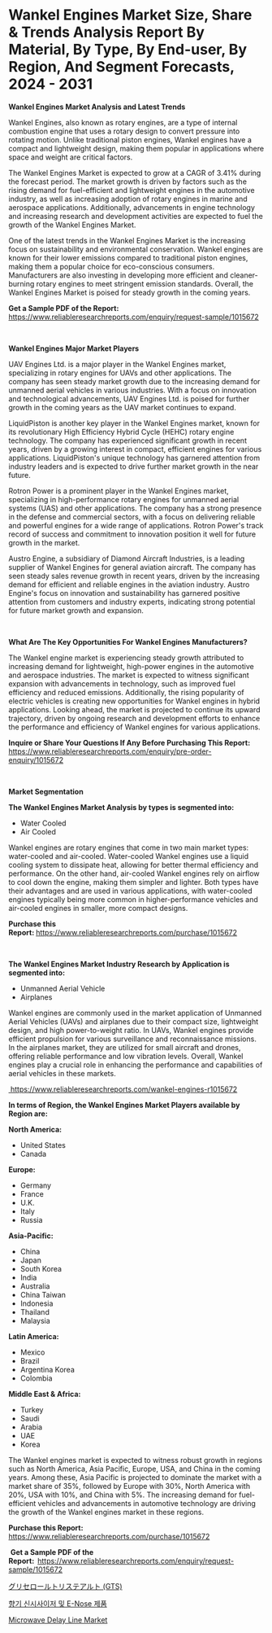 <p><h1>Wankel Engines Market Size, Share & Trends Analysis Report By Material, By Type, By End-user, By Region, And Segment Forecasts, 2024 - 2031</h1></p><p><strong>Wankel Engines Market Analysis and Latest Trends</strong></p>
<p><p>Wankel Engines, also known as rotary engines, are a type of internal combustion engine that uses a rotary design to convert pressure into rotating motion. Unlike traditional piston engines, Wankel engines have a compact and lightweight design, making them popular in applications where space and weight are critical factors.</p><p>The Wankel Engines Market is expected to grow at a CAGR of 3.41% during the forecast period. The market growth is driven by factors such as the rising demand for fuel-efficient and lightweight engines in the automotive industry, as well as increasing adoption of rotary engines in marine and aerospace applications. Additionally, advancements in engine technology and increasing research and development activities are expected to fuel the growth of the Wankel Engines Market.</p><p>One of the latest trends in the Wankel Engines Market is the increasing focus on sustainability and environmental conservation. Wankel engines are known for their lower emissions compared to traditional piston engines, making them a popular choice for eco-conscious consumers. Manufacturers are also investing in developing more efficient and cleaner-burning rotary engines to meet stringent emission standards. Overall, the Wankel Engines Market is poised for steady growth in the coming years.</p></p>
<p><strong>Get a Sample PDF of the Report:&nbsp;</strong> <a href="https://www.reliableresearchreports.com/enquiry/request-sample/1015672">https://www.reliableresearchreports.com/enquiry/request-sample/1015672</a></p>
<p>&nbsp;</p>
<p><strong>Wankel Engines Major Market Players</strong></p>
<p><p>UAV Engines Ltd. is a major player in the Wankel Engines market, specializing in rotary engines for UAVs and other applications. The company has seen steady market growth due to the increasing demand for unmanned aerial vehicles in various industries. With a focus on innovation and technological advancements, UAV Engines Ltd. is poised for further growth in the coming years as the UAV market continues to expand.</p><p>LiquidPiston is another key player in the Wankel Engines market, known for its revolutionary High Efficiency Hybrid Cycle (HEHC) rotary engine technology. The company has experienced significant growth in recent years, driven by a growing interest in compact, efficient engines for various applications. LiquidPiston's unique technology has garnered attention from industry leaders and is expected to drive further market growth in the near future.</p><p>Rotron Power is a prominent player in the Wankel Engines market, specializing in high-performance rotary engines for unmanned aerial systems (UAS) and other applications. The company has a strong presence in the defense and commercial sectors, with a focus on delivering reliable and powerful engines for a wide range of applications. Rotron Power's track record of success and commitment to innovation position it well for future growth in the market.</p><p>Austro Engine, a subsidiary of Diamond Aircraft Industries, is a leading supplier of Wankel Engines for general aviation aircraft. The company has seen steady sales revenue growth in recent years, driven by the increasing demand for efficient and reliable engines in the aviation industry. Austro Engine's focus on innovation and sustainability has garnered positive attention from customers and industry experts, indicating strong potential for future market growth and expansion.</p></p>
<p>&nbsp;</p>
<p><strong>What Are The Key Opportunities For Wankel Engines Manufacturers?</strong></p>
<p><p>The Wankel engine market is experiencing steady growth attributed to increasing demand for lightweight, high-power engines in the automotive and aerospace industries. The market is expected to witness significant expansion with advancements in technology, such as improved fuel efficiency and reduced emissions. Additionally, the rising popularity of electric vehicles is creating new opportunities for Wankel engines in hybrid applications. Looking ahead, the market is projected to continue its upward trajectory, driven by ongoing research and development efforts to enhance the performance and efficiency of Wankel engines for various applications.</p></p>
<p><strong>Inquire or Share Your Questions If Any Before Purchasing This Report:</strong> <a href="https://www.reliableresearchreports.com/enquiry/pre-order-enquiry/1015672">https://www.reliableresearchreports.com/enquiry/pre-order-enquiry/1015672</a></p>
<p>&nbsp;</p>
<p><strong>Market Segmentation</strong></p>
<p><strong>The Wankel Engines Market Analysis by types is segmented into:</strong></p>
<p><ul><li>Water Cooled</li><li>Air Cooled</li></ul></p>
<p><p>Wankel engines are rotary engines that come in two main market types: water-cooled and air-cooled. Water-cooled Wankel engines use a liquid cooling system to dissipate heat, allowing for better thermal efficiency and performance. On the other hand, air-cooled Wankel engines rely on airflow to cool down the engine, making them simpler and lighter. Both types have their advantages and are used in various applications, with water-cooled engines typically being more common in higher-performance vehicles and air-cooled engines in smaller, more compact designs.</p></p>
<p><strong>Purchase this Report:&nbsp;</strong><a href="https://www.reliableresearchreports.com/purchase/1015672">https://www.reliableresearchreports.com/purchase/1015672</a></p>
<p>&nbsp;</p>
<p><strong>The Wankel Engines Market Industry Research by Application is segmented into:</strong></p>
<p><ul><li>Unmanned Aerial Vehicle</li><li>Airplanes</li></ul></p>
<p><p>Wankel engines are commonly used in the market application of Unmanned Aerial Vehicles (UAVs) and airplanes due to their compact size, lightweight design, and high power-to-weight ratio. In UAVs, Wankel engines provide efficient propulsion for various surveillance and reconnaissance missions. In the airplanes market, they are utilized for small aircraft and drones, offering reliable performance and low vibration levels. Overall, Wankel engines play a crucial role in enhancing the performance and capabilities of aerial vehicles in these markets.</p></p>
<p><a href="https://www.reliableresearchreports.com/wankel-engines-r1015672">&nbsp;https://www.reliableresearchreports.com/wankel-engines-r1015672</a></p>
<p><strong>In terms of Region, the Wankel Engines Market Players available by Region are:</strong></p>
<p>
    <p> <strong> North America: </strong>
        <ul>
            <li>United States</li>
            <li>Canada</li>
        </ul>
        </p> 
    <p> <strong> Europe: </strong>
        <ul>
            <li>Germany</li>
            <li>France</li>
            <li>U.K.</li>
            <li>Italy</li>
            <li>Russia</li>
        </ul>
        </p> 
    <p> <strong> Asia-Pacific: </strong>
        <ul>
            <li>China</li>
            <li>Japan</li>
            <li>South Korea</li>
            <li>India</li>
            <li>Australia</li>
            <li>China Taiwan</li>
            <li>Indonesia</li>
            <li>Thailand</li>
            <li>Malaysia</li>
        </ul>
        </p> 
    <p> <strong> Latin America: </strong>
        <ul>
            <li>Mexico</li>
            <li>Brazil</li>
            <li>Argentina Korea</li>
            <li>Colombia</li>
        </ul>
        </p> 
    <p> <strong> Middle East & Africa: </strong>
        <ul>
            <li>Turkey</li>
            <li>Saudi</li>
            <li>Arabia</li>
            <li>UAE</li>
            <li>Korea</li>
        </ul>
    </p>
    </p>
<p><p>The Wankel engines market is expected to witness robust growth in regions such as North America, Asia Pacific, Europe, USA, and China in the coming years. Among these, Asia Pacific is projected to dominate the market with a market share of 35%, followed by Europe with 30%, North America with 20%, USA with 10%, and China with 5%. The increasing demand for fuel-efficient vehicles and advancements in automotive technology are driving the growth of the Wankel engines market in these regions.</p></p>
<p><strong>Purchase this Report: </strong><a href="https://www.reliableresearchreports.com/purchase/1015672">https://www.reliableresearchreports.com/purchase/1015672</a></p>
<p>&nbsp;<strong>Get a Sample PDF of the Report:&nbsp;&nbsp;</strong><a href="https://www.reliableresearchreports.com/enquiry/request-sample/1015672">https://www.reliableresearchreports.com/enquiry/request-sample/1015672</a></p>
<p><strong></strong></p>
<p><p><a href="https://github.com/decker5351/Market-Research-Report-List-1/blob/main/4627904120189.md">グリセロールトリステアルト (GTS)</a></p><p><a href="https://github.com/GabrielBlanda5656/Market-Research-Report-List-2/blob/main/5332538127244.md">향기 신시사이저 및 E-Nose 제품</a></p><p><a href="https://github.com/BryceTownsendr/Market-Research-Report-List-5/blob/main/microwave-delay-line-market.md">Microwave Delay Line Market</a></p></p>